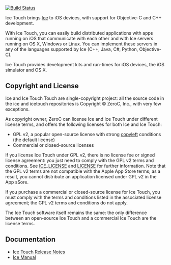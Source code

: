 [![Build Status](https://magnum.travis-ci.com/zeroc-ice/icetouch.svg?token=icxd1yE9Nf6WLivZz2vF&branch=master)](https://magnum.travis-ci.com/zeroc-ice/icetouch)

Ice Touch brings [Ice](https://github.com/zeroc-ice/ice) to iOS devices,
with support for Objective-C and C++ development.

With Ice Touch, you can easily build distributed applications with
apps running on iOS that communicate with each other and with Ice
servers running on OS X, Windows or Linux. You can implement these
servers in any of the languages supported by Ice (C++, Java, C#,
Python, Objective-C).

Ice Touch provides development kits and run-times for iOS devices, the
iOS simulator and OS X.

## Copyright and License

Ice and Ice Touch Touch are single-copyright project: all the source code in the
ice and icetouch repositories is Copyright &copy; ZeroC, Inc., with very few exceptions.

As copyright owner, ZeroC can license Ice and Ice Touch under different license terms, 
and offers the following licenses for both Ice and Ice Touch:
- GPL v2, a popular open-source license with strong [copyleft](http://en.wikipedia.org/wiki/Copyleft) conditions
  (the default license)
- Commercial or closed-source licenses

If you license Ice Touch under GPL v2, there is no license fee or signed license
agreement: you just need to comply with the GPL v2 terms and conditions. See
[ICE_LICENSE](./ICE_LICENSE) and [LICENSE](./LICENSE) for further information.
Note that the GPL v2 terms are not compatible with the Apple App Store terms; as a
result, you cannot distribute an application licensed under GPL v2 in the App sSore.

If you purchase a commercial or closed-source license for Ice Touch, you must comply
with the terms and conditions listed in the associated license agreement; the
GPL v2 terms and conditions do not apply.

The Ice Touch software itself remains the same: the only difference between an
open-source Ice Touch and a commercial Ice Touch are the license terms.

## Documentation

- [Ice Touch Release Notes](https://doc.zeroc.com/display/IceeTocuh/Release+Notes+3.6.0)
- [Ice Manual](https://doc.zeroc.com/display/Ice36/Home)
